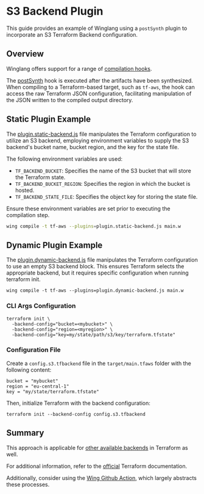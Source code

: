 # S3 Backend Plugin

This guide provides an example of Winglang using a `postSynth` plugin to incorporate an S3 Terraform Backend configuration.

## Overview

Winglang offers support for a range of [compilation hooks](https://www.winglang.io/docs/tools/compiler-plugins).

The [postSynth](https://www.winglang.io/docs/tools/compiler-plugins#postsynth-hook) hook is executed after the artifacts have been synthesized. When compiling to a Terraform-based target, such as `tf-aws`, the hook can access the raw Terraform JSON configuration, facilitating manipulation of the JSON written to the compiled output directory.

## Static Plugin Example

The [plugin.static-backend.js](./plugin.static-backend.js) file manipulates the Terraform configuration to utilize an S3 backend, employing environment variables to supply the S3 backend's bucket name, bucket region, and the key for the state file.

The following environment variables are used:

- `TF_BACKEND_BUCKET`: Specifies the name of the S3 bucket that will store the Terraform state.
- `TF_BACKEND_BUCKET_REGION`: Specifies the region in which the bucket is hosted.
- `TF_BACKEND_STATE_FILE`: Specifies the object key for storing the state file.

Ensure these environment variables are set prior to executing the compilation step.

```bash
wing compile -t tf-aws --plugins=plugin.static-backend.js main.w
```

## Dynamic Plugin Example

The [plugin.dynamic-backend.js](./plugin.dynamic-backend.js) file manipulates the Terraform configuration to use an empty S3 backend block. This ensures Terraform selects the appropriate backend, but it requires specific configuration when running terraform init.

```
wing compile -t tf-aws --plugins=plugin.dynamic-backend.js main.w
```

### CLI Args Configuration

```
terraform init \
  -backend-config="bucket=<mybucket>" \
  -backend-config="region=<myregion>" \
  -backend-config="key=my/state/path/s3/key/terraform.tfstate"
```

### Configuration File

Create a `config.s3.tfbackend` file in the `target/main.tfaws` folder with the following content:

```
bucket = "mybucket"
region = "eu-central-1"
key = "my/state/terraform.tfstate"
```

Then, initialize Terraform with the backend configuration:

```
terraform init --backend-config config.s3.tfbackend
```

## Summary

This approach is applicable for [other available backends](https://developer.hashicorp.com/terraform/language/settings/backends/configuration#available-backends) in Terraform as well.

For additional information, refer to the [official](https://developer.hashicorp.com/terraform/language/settings/backends/configuration) Terraform documentation.

Additionally, consider using the [Wing Github Action](https://github.com/winglang/wing-github-action), which largely abstracts these processes.



